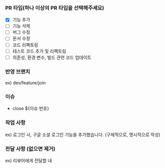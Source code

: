 ### PR 타입(하나 이상의 PR 타입을 선택해주세요)
- [X] 기능 추가
- [ ] 기능 삭제
- [ ] 버그 수정
- [ ] 문서 수정
- [ ] 코드 리팩토링
- [ ] 테스트 코드 추가 및 리팩토링
- [ ] 의존성, 환경 변수, 빌드 관련 코드 업데이트

### 반영 브랜치
ex) dev/feature/join

### 이슈
- close ${이슈 번호}

### 작업 사항
ex) 로그인 시, 구글 소셜 로그인 기능을 추가했습니다. (구체적으로, 명시적으로 작성)

### 전달 사항 (없으면 제거)
ex) 리뷰어에게 전달할 내